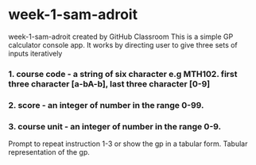 # week-1-sam-adroit
week-1-sam-adroit created by GitHub Classroom
This is a simple GP calculator console app.
It works by directing user to give three sets of inputs iteratively
### 1. course code - a string of six character e.g MTH102. first three character [a-bA-b], last three character [0-9]
### 2. score - an integer of number in the range 0-99.
### 3. course unit - an integer of number in the range 0-9.
Prompt to repeat instruction 1-3 or show the gp in a tabular form.
Tabular representation of the gp.
